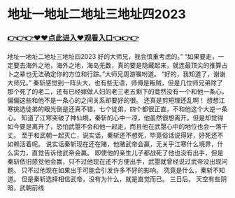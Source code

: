 # 地址一地址二地址三地址四2023

### <a href="https://github.com/xinfue/dunp/issues/2">👉👉👉♥♥点此进入♥观看入口👈👉👉</a>

地址一地址二地址三地址四2023
好的大师兄，我会慎重考虑的。”
    “如果要走，一定要去海外之地，海外之地，海岛无数，真的要是隐藏起来，就连最顶尖的推算占卜之辈也无法确定你的方位和行踪。”大师兄周游嘱咐道。
    “好的，我知道了，谢谢大师兄。”
    秦斩感觉到一阵头大，也有些无语，师傅是叛贼，但是几位师兄弟除了那个死了的老二，还有已经嫁做人妇的老三老五剩下的竟然没有一个和他一条心，偏偏这些和他不是一条心的之间关系却要好的很。
    还真是剪短理还乱啊！
    想想江寒挑选徒弟的眼光倒是还真不错，七个徒弟，四个都很正直，不和他这个大逆一条心。
    知道了江寒突破了神仙境，秦斩的心中一凉，他虽然很想离开，但是却觉得如今要是离开了，恐怕武曌不会和他一起走，而且他在武曌心中的地位也会一落千丈。
    至于和武朝一起灭亡，说实话，秦斩还不想死，毕竟俗话说得好，好死还不如赖活着呢。
    说实话秦斩现在还在赌，他赌武帝会赢，无关乎江寒什么境界，什么实力，直觉告诉他武帝会赢。
    即使他的亲生儿子都战死了他也没有出手，但是秦斩依旧感觉他会赢，只不过他现在还不方便出手，武曌就曾经说过武帝没出现问题。
    只不过他现在如果出手可能会引发许多不好的影响。
    究竟是什么，秦斩不知道。
    但是秦斩选择相信武帝，没有为什么，就是直觉而已。
    三日后。
    天空有些阴暗，武朝前线
